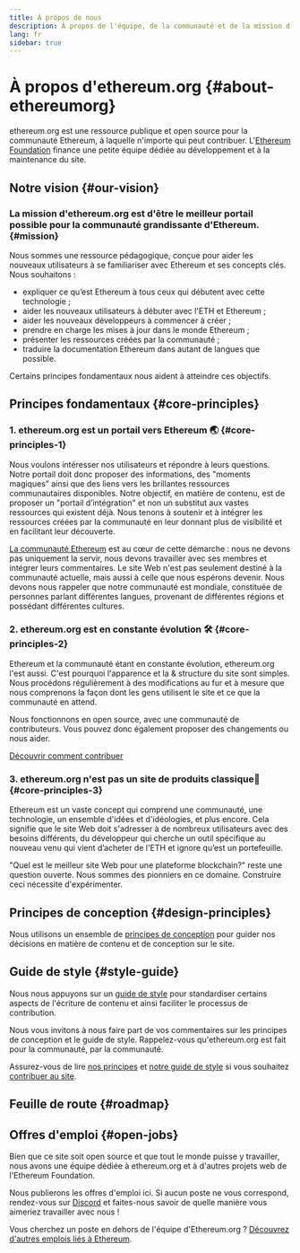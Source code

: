 ```yaml
---
title: À propos de nous
description: À propos de l'équipe, de la communauté et de la mission d'ethereum.org
lang: fr
sidebar: true
---
```


# À propos d'ethereum.org {#about-ethereumorg}

ethereum.org est une ressource publique et open source pour la communauté Ethereum, à laquelle n'importe qui peut contribuer. L'[Ethereum Foundation](/foundation/) finance une petite équipe dédiée au développement et à la maintenance du site.

## Notre vision {#our-vision}

### La mission d'ethereum.org est d'être le meilleur portail possible pour la communauté grandissante d'Ethereum. {#mission}

Nous sommes une ressource pédagogique, conçue pour aider les nouveaux utilisateurs à se familiariser avec Ethereum et ses concepts clés. Nous souhaitons :

- expliquer ce qu’est Ethereum à tous ceux qui débutent avec cette technologie ;
- aider les nouveaux utilisateurs à débuter avec l'ETH et Ethereum ;
- aider les nouveaux développeurs à commencer à créer ;
- prendre en charge les mises à jour dans le monde Ethereum ;
- présenter les ressources créées par la communauté ;
- traduire la documentation Ethereum dans autant de langues que possible.

Certains principes fondamentaux nous aident à atteindre ces objectifs.

## Principes fondamentaux {#core-principles}

### 1. ethereum.org est un portail vers Ethereum 🌏 {#core-principles-1}

Nous voulons intéresser nos utilisateurs et répondre à leurs questions. Notre portail doit donc proposer des informations, des "moments magiques" ainsi que des liens vers les brillantes ressources communautaires disponibles. Notre objectif, en matière de contenu, est de proposer un "portail d’intégration" et non un substitut aux vastes ressources qui existent déjà. Nous tenons à soutenir et à intégrer les ressources créées par la communauté en leur donnant plus de visibilité et en facilitant leur découverte.

[La communauté Ethereum](/community/) est au cœur de cette démarche : nous ne devons pas uniquement la servir, nous devons travailler avec ses membres et intégrer leurs commentaires. Le site Web n'est pas seulement destiné à la communauté actuelle, mais aussi à celle que nous espérons devenir. Nous devons nous rappeler que notre communauté est mondiale, constituée de personnes parlant différentes langues, provenant de différentes régions et possédant différentes cultures.

### 2. ethereum.org est en constante évolution 🛠 {#core-principles-2}

Ethereum et la communauté étant en constante évolution, ethereum.org l'est aussi. C'est pourquoi l'apparence et la & structure du site sont simples. Nous procédons régulièrement à des modifications au fur et à mesure que nous comprenons la façon dont les gens utilisent le site et ce que la communauté en attend.

Nous fonctionnons en open source, avec une communauté de contributeurs. Vous pouvez donc également proposer des changements ou nous aider.

[Découvrir comment contribuer](/contributing/)

### 3. ethereum.org n'est pas un site de produits classique🦄 {#core-principles-3}

Ethereum est un vaste concept qui comprend une communauté, une technologie, un ensemble d'idées et d'idéologies, et plus encore. Cela signifie que le site Web doit s'adresser à de nombreux utilisateurs avec des besoins différents, du développeur qui cherche un outil spécifique au nouveau venu qui vient d’acheter de l'ETH et ignore qu’est un portefeuille.

"Quel est le meilleur site Web pour une plateforme blockchain?" reste une question ouverte. Nous sommes des pionniers en ce domaine. Construire ceci nécessite d'expérimenter.

## Principes de conception {#design-principles}

Nous utilisons un ensemble de [principes de conception](/contributing/design-principles/) pour guider nos décisions en matière de contenu et de conception sur le site.

## Guide de style {#style-guide}

Nous nous appuyons sur un [guide de style](/contributing/style-guide/) pour standardiser certains aspects de l'écriture de contenu et ainsi faciliter le processus de contribution.

Nous vous invitons à nous faire part de vos commentaires sur les principes de conception et le guide de style. Rappelez-vous qu'ethereum.org est fait pour la communauté, par la communauté.

Assurez-vous de lire [nos principes](/contributing/design-principles/) et [notre guide de style](/contributing/style-guide/) si vous souhaitez [contribuer au site](/contributing/).

## Feuille de route {#roadmap}

<Roadmap />

## Offres d'emploi {#open-jobs}

Bien que ce site soit open source et que tout le monde puisse y travailler, nous avons une équipe dédiée à ethereum.org et à d'autres projets web de l'Ethereum Foundation.

Nous publierons les offres d'emploi ici. Si aucun poste ne vous correspond, rendez-vous sur [Discord](https://discord.gg/CetY6Y4) et faites-nous savoir de quelle manière vous aimeriez travailler avec nous !

Vous cherchez un poste en dehors de l'équipe d'Ethereum.org ? [Découvrez d'autres emplois liés à Ethereum](/community/get-involved/#ethereum-jobs/).

